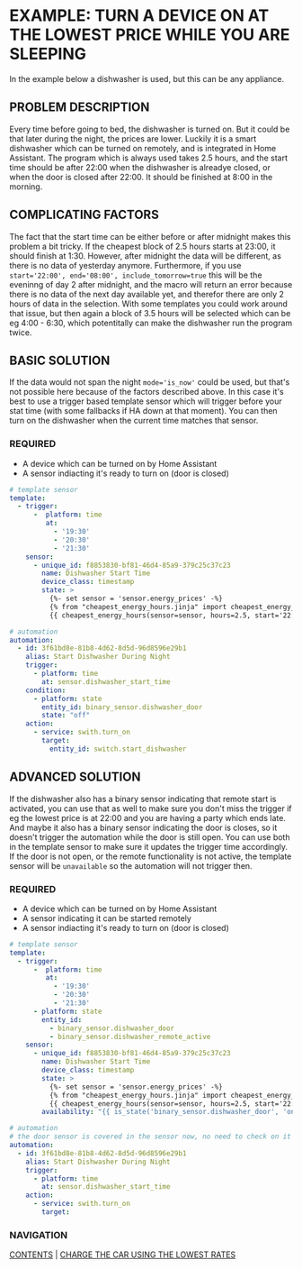 # EXAMPLE: TURN A DEVICE ON AT THE LOWEST PRICE WHILE YOU ARE SLEEPING

In the example below a dishwasher is used, but this can be any appliance.

## PROBLEM DESCRIPTION
Every time before going to bed, the dishwasher is turned on. But it could be that later during the night, the prices are lower. Luckily it is a smart dishwasher which can be turned on remotely, and is integrated in Home Assistant. The program which is always used takes 2.5 hours, and the start time should be after 22:00 when the dishwasher is alreadye closed, or when the door is closed after 22:00. It should be finished at 8:00 in the morning.

## COMPLICATING FACTORS
The fact that the start time can be either before or after midnight makes this problem a bit tricky. If the cheapest block of 2.5 hours starts at 23:00, it should finish at 1:30. However, after midnight the data will be different, as there is no data of yesterday anymore. Furthermore, if you use `start='22:00', end='08:00', include_tomorrow=true` this will be the eveninng of day 2 after midnight, and the macro will return an error because there is no data of the next day available yet, and therefor there are only 2 hours of data in the selection. With some templates you could work around that issue, but then again a block of 3.5 hours will be selected which can be eg 4:00 - 6:30, which potentitally can make the dishwasher run the program twice.

## BASIC SOLUTION
If the data would not span the night `mode='is_now'` could be used, but that's not possible here because of the factors described above. In this case it's best to use a trigger based template sensor which will trigger before your stat time (with some fallbacks if HA down at that moment). You can then turn on the dishwasher when the current time matches that sensor.

### REQUIRED 
* A device which can be turned on by Home Assistant
* A sensor indiacting it's ready to turn on (door is closed)

```yaml
# template sensor
template:
  - trigger:
      -  platform: time
         at:
           - '19:30'
           - '20:30'
           - '21:30'
    sensor:
      - unique_id: f8853830-bf81-46d4-85a9-379c25c37c23
        name: Dishwasher Start Time
        device_class: timestamp
        state: >
          {%- set sensor = 'sensor.energy_prices' -%}
          {% from "cheapest_energy_hours.jinja" import cheapest_energy_hours %}
          {{ cheapest_energy_hours(sensor=sensor, hours=2.5, start='22:00', end='08:00', include_tomorrow=true) }}

# automation
automation:
  - id: 3f61bd8e-81b8-4d62-8d5d-96d8596e29b1
    alias: Start Dishwasher During Night
    trigger:
      - platform: time
        at: sensor.dishwasher_start_time
    condition:
      - platform: state
        entity_id: binary_sensor.dishwasher_door
        state: "off"
    action:
      - service: swith.turn_on
        target:
          entity_id: switch.start_dishwasher
```

## ADVANCED SOLUTION
If the dishwasher also has a binary sensor indicating that remote start is activated, you can use that as well to make sure you don't miss the trigger if eg the lowest price is at 22:00 and you are having a party which ends late. And maybe it also has a binary sensor indicating the door is closes, so it doesn't trigger the automation while the door is still open.
You can use both in the template sensor to make sure it updates the trigger time accordingly. If the door is not open, or the remote functionality is not active, the template sensor will be `unavailable` so the automation will not trigger then.

### REQUIRED 
* A device which can be turned on by Home Assistant
* A sensor indicating it can be started remotely
* A sensor indiacting it's ready to turn on (door is closed)

```yaml
# template sensor
template:
  - trigger:
      -  platform: time
         at:
           - '19:30'
           - '20:30'
           - '21:30'
      - platform: state
        entity_id:
          - binary_sensor.dishwasher_door
          - binary_sensor.dishwasher_remote_active
    sensor:
      - unique_id: f8853830-bf81-46d4-85a9-379c25c37c23
        name: Dishwasher Start Time
        device_class: timestamp
        state: >
          {%- set sensor = 'sensor.energy_prices' -%}
          {% from "cheapest_energy_hours.jinja" import cheapest_energy_hours %}
          {{ cheapest_energy_hours(sensor=sensor, hours=2.5, start='22:00', end='08:00', look_ahead=true, include_tomorrow=true) }}
        availability: "{{ is_state('binary_sensor.dishwasher_door', 'on') and is_state('binary_sensor.dishwasher_remote_active', 'on')  }}"

# automation
# the door sensor is covered in the sensor now, no need to check on it in the automation
automation:
  - id: 3f61bd8e-81b8-4d62-8d5d-96d8596e29b1
    alias: Start Dishwasher During Night
    trigger:
      - platform: time
        at: sensor.dishwasher_start_time
    action:
      - service: swith.turn_on
        target:
```

### NAVIGATION
[CONTENTS](0-how-to.md) | [CHARGE THE CAR USING THE LOWEST RATES](./6b-charge_car.md)